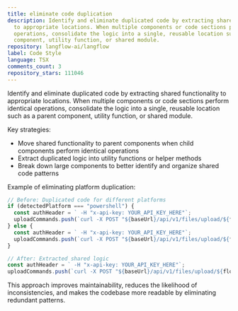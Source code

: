 ```yaml
---
title: eliminate code duplication
description: Identify and eliminate duplicated code by extracting shared functionality
  to appropriate locations. When multiple components or code sections perform identical
  operations, consolidate the logic into a single, reusable location such as a parent
  component, utility function, or shared module.
repository: langflow-ai/langflow
label: Code Style
language: TSX
comments_count: 3
repository_stars: 111046
---
```


Identify and eliminate duplicated code by extracting shared functionality to appropriate locations. When multiple components or code sections perform identical operations, consolidate the logic into a single, reusable location such as a parent component, utility function, or shared module.

Key strategies:
- Move shared functionality to parent components when child components perform identical operations
- Extract duplicated logic into utility functions or helper methods
- Break down large components to better identify and organize shared code patterns

Example of eliminating platform duplication:
```typescript
// Before: Duplicated code for different platforms
if (detectedPlatform === "powershell") {
  const authHeader = ` -H "x-api-key: YOUR_API_KEY_HERE"`;
  uploadCommands.push(`curl -X POST "${baseUrl}/api/v1/files/upload/${flowId}"${authHeader} -F "file=@your_image.jpg"`);
} else {
  const authHeader = ` -H "x-api-key: YOUR_API_KEY_HERE"`;
  uploadCommands.push(`curl -X POST "${baseUrl}/api/v1/files/upload/${flowId}"${authHeader} -F "file=@your_image.jpg"`);
}

// After: Extracted shared logic
const authHeader = ` -H "x-api-key: YOUR_API_KEY_HERE"`;
uploadCommands.push(`curl -X POST "${baseUrl}/api/v1/files/upload/${flowId}"${authHeader} -F "file=@your_image.jpg"`);
```

This approach improves maintainability, reduces the likelihood of inconsistencies, and makes the codebase more readable by eliminating redundant patterns.